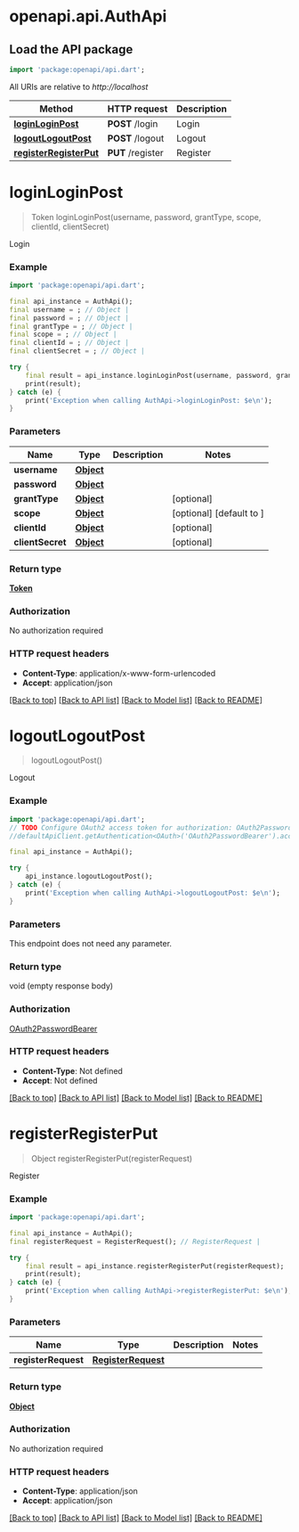 # openapi.api.AuthApi

## Load the API package
```dart
import 'package:openapi/api.dart';
```

All URIs are relative to *http://localhost*

Method | HTTP request | Description
------------- | ------------- | -------------
[**loginLoginPost**](AuthApi.md#loginloginpost) | **POST** /login | Login
[**logoutLogoutPost**](AuthApi.md#logoutlogoutpost) | **POST** /logout | Logout
[**registerRegisterPut**](AuthApi.md#registerregisterput) | **PUT** /register | Register


# **loginLoginPost**
> Token loginLoginPost(username, password, grantType, scope, clientId, clientSecret)

Login

### Example
```dart
import 'package:openapi/api.dart';

final api_instance = AuthApi();
final username = ; // Object | 
final password = ; // Object | 
final grantType = ; // Object | 
final scope = ; // Object | 
final clientId = ; // Object | 
final clientSecret = ; // Object | 

try {
    final result = api_instance.loginLoginPost(username, password, grantType, scope, clientId, clientSecret);
    print(result);
} catch (e) {
    print('Exception when calling AuthApi->loginLoginPost: $e\n');
}
```

### Parameters

Name | Type | Description  | Notes
------------- | ------------- | ------------- | -------------
 **username** | [**Object**](Object.md)|  | 
 **password** | [**Object**](Object.md)|  | 
 **grantType** | [**Object**](Object.md)|  | [optional] 
 **scope** | [**Object**](Object.md)|  | [optional] [default to ]
 **clientId** | [**Object**](Object.md)|  | [optional] 
 **clientSecret** | [**Object**](Object.md)|  | [optional] 

### Return type

[**Token**](Token.md)

### Authorization

No authorization required

### HTTP request headers

 - **Content-Type**: application/x-www-form-urlencoded
 - **Accept**: application/json

[[Back to top]](#) [[Back to API list]](../README.md#documentation-for-api-endpoints) [[Back to Model list]](../README.md#documentation-for-models) [[Back to README]](../README.md)

# **logoutLogoutPost**
> logoutLogoutPost()

Logout

### Example
```dart
import 'package:openapi/api.dart';
// TODO Configure OAuth2 access token for authorization: OAuth2PasswordBearer
//defaultApiClient.getAuthentication<OAuth>('OAuth2PasswordBearer').accessToken = 'YOUR_ACCESS_TOKEN';

final api_instance = AuthApi();

try {
    api_instance.logoutLogoutPost();
} catch (e) {
    print('Exception when calling AuthApi->logoutLogoutPost: $e\n');
}
```

### Parameters
This endpoint does not need any parameter.

### Return type

void (empty response body)

### Authorization

[OAuth2PasswordBearer](../README.md#OAuth2PasswordBearer)

### HTTP request headers

 - **Content-Type**: Not defined
 - **Accept**: Not defined

[[Back to top]](#) [[Back to API list]](../README.md#documentation-for-api-endpoints) [[Back to Model list]](../README.md#documentation-for-models) [[Back to README]](../README.md)

# **registerRegisterPut**
> Object registerRegisterPut(registerRequest)

Register

### Example
```dart
import 'package:openapi/api.dart';

final api_instance = AuthApi();
final registerRequest = RegisterRequest(); // RegisterRequest | 

try {
    final result = api_instance.registerRegisterPut(registerRequest);
    print(result);
} catch (e) {
    print('Exception when calling AuthApi->registerRegisterPut: $e\n');
}
```

### Parameters

Name | Type | Description  | Notes
------------- | ------------- | ------------- | -------------
 **registerRequest** | [**RegisterRequest**](RegisterRequest.md)|  | 

### Return type

[**Object**](Object.md)

### Authorization

No authorization required

### HTTP request headers

 - **Content-Type**: application/json
 - **Accept**: application/json

[[Back to top]](#) [[Back to API list]](../README.md#documentation-for-api-endpoints) [[Back to Model list]](../README.md#documentation-for-models) [[Back to README]](../README.md)

